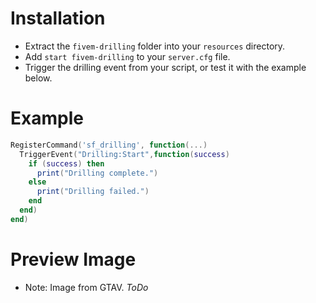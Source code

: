 # Installation
- Extract the `fivem-drilling` folder into your `resources` directory.
- Add `start fivem-drilling` to your `server.cfg` file.
- Trigger the drilling event from your script, or test it with the example below.

# Example
```lua
RegisterCommand('sf_drilling', function(...)
  TriggerEvent("Drilling:Start",function(success)
    if (success) then
      print("Drilling complete.")
    else
      print("Drilling failed.")
    end
  end)
end)
```

# Preview Image
- Note: Image from GTAV.
  _ToDo_
